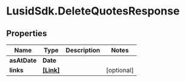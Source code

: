 # LusidSdk.DeleteQuotesResponse

## Properties
Name | Type | Description | Notes
------------ | ------------- | ------------- | -------------
**asAtDate** | **Date** |  | 
**links** | [**[Link]**](Link.md) |  | [optional] 


